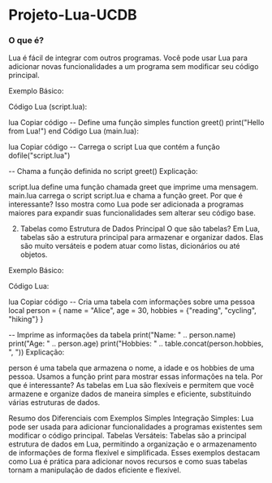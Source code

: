 # Projeto-Lua-UCDB
### O que é?

Lua é fácil de integrar com outros programas. Você pode usar Lua para adicionar novas funcionalidades a um programa sem modificar seu código principal.

Exemplo Básico:

Código Lua (script.lua):

lua
Copiar código
-- Define uma função simples
function greet()
    print("Hello from Lua!")
end
Código Lua (main.lua):

lua
Copiar código
-- Carrega o script Lua que contém a função
dofile("script.lua")

-- Chama a função definida no script
greet()
Explicação:

script.lua define uma função chamada greet que imprime uma mensagem.
main.lua carrega o script script.lua e chama a função greet.
Por que é interessante?
Isso mostra como Lua pode ser adicionada a programas maiores para expandir suas funcionalidades sem alterar seu código base.

2. Tabelas como Estrutura de Dados Principal
O que são tabelas?
Em Lua, tabelas são a estrutura principal para armazenar e organizar dados. Elas são muito versáteis e podem atuar como listas, dicionários ou até objetos.

Exemplo Básico:

Código Lua:

lua
Copiar código
-- Cria uma tabela com informações sobre uma pessoa
local person = {
    name = "Alice",
    age = 30,
    hobbies = {"reading", "cycling", "hiking"}
}

-- Imprime as informações da tabela
print("Name: " .. person.name)
print("Age: " .. person.age)
print("Hobbies: " .. table.concat(person.hobbies, ", "))
Explicação:

person é uma tabela que armazena o nome, a idade e os hobbies de uma pessoa.
Usamos a função print para mostrar essas informações na tela.
Por que é interessante?
As tabelas em Lua são flexíveis e permitem que você armazene e organize dados de maneira simples e eficiente, substituindo várias estruturas de dados.

Resumo dos Diferenciais com Exemplos Simples
Integração Simples: Lua pode ser usada para adicionar funcionalidades a programas existentes sem modificar o código principal.
Tabelas Versáteis: Tabelas são a principal estrutura de dados em Lua, permitindo a organização e o armazenamento de informações de forma flexível e simplificada.
Esses exemplos destacam como Lua é prática para adicionar novos recursos e como suas tabelas tornam a manipulação de dados eficiente e flexível.
